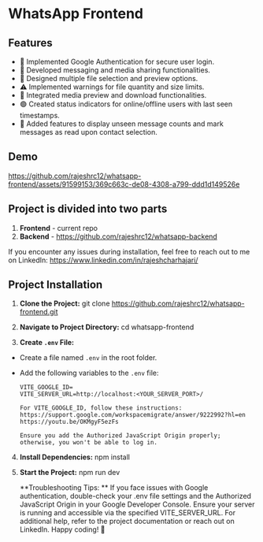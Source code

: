 # WhatsApp Frontend

## Features
- 🔐 Implemented Google Authentication for secure user login.
- 💬 Developed messaging and media sharing functionalities.
- 📁 Designed multiple file selection and preview options.
- ⚠️ Implemented warnings for file quantity and size limits.
- 📂 Integrated media preview and download functionalities.
- 🟢 Created status indicators for online/offline users with last seen timestamps.
- 🔔 Added features to display unseen message counts and mark messages as read upon contact selection.

## Demo

https://github.com/rajeshrc12/whatsapp-frontend/assets/91599153/369c663c-de08-4308-a799-ddd1d149526e

## Project is divided into two parts
   1. **Frontend** - current repo
   2. **Backend** - https://github.com/rajeshrc12/whatsapp-backend

If you encounter any issues during installation, feel free to reach out to me on LinkedIn: https://www.linkedin.com/in/rajeshcharhajari/

## Project Installation

1. **Clone the Project:**
   git clone https://github.com/rajeshrc12/whatsapp-frontend.git

2. **Navigate to Project Directory:**
   cd whatsapp-frontend

3. **Create `.env` File:**

- Create a file named `.env` in the root folder.
- Add the following variables to the `.env` file:

  ```
  VITE_GOOGLE_ID=
  VITE_SERVER_URL=http://localhost:<YOUR_SERVER_PORT>/
  ```

      For VITE_GOOGLE_ID, follow these instructions:
      https://support.google.com/workspacemigrate/answer/9222992?hl=en
      https://youtu.be/OKMgyF5ezFs

      Ensure you add the Authorized JavaScript Origin properly; otherwise, you won't be able to log in.

4. **Install Dependencies:**
   npm install

5. **Start the Project:**
   npm run dev

   **Troubleshooting Tips: **
   If you face issues with Google authentication, double-check your .env file settings and the Authorized JavaScript Origin in your Google Developer Console.
   Ensure your server is running and accessible via the specified VITE_SERVER_URL.
   For additional help, refer to the project documentation or reach out on LinkedIn.
   Happy coding! 🚀

